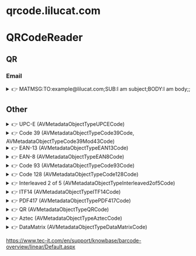 # qrcode.lilucat.com

# QRCodeReader

## QR

### Email

<details>
<summary>👉 MATMSG:TO:example@lilucat.com;SUB:I am subject;BODY:I am body;;</summary>
<br>
<img width="300" alt="Screenshot 2021-11-06 at 13 11 39" src="https://user-images.githubusercontent.com/69604865/140609124-ddfd90f6-0cad-48d9-993e-e53bdc44a31f.png">
</details>

## Other

<details>
<summary>👉 UPC-E (AVMetadataObjectTypeUPCECode)</summary>
<br>
<img width="300" alt="Screenshot 2021-11-03 at 19 29 24" src="https://user-images.githubusercontent.com/69604865/140170929-e67708cd-0b63-406c-8bbb-ff03e3dfa55a.png">
</details>

<details>
<summary>👉 Code 39 (AVMetadataObjectTypeCode39Code, AVMetadataObjectTypeCode39Mod43Code)</summary>
<br>
<img width="300" alt="Screenshot 2021-11-02 at 19 20 22" src="https://user-images.githubusercontent.com/69604865/139922804-69446c12-8e45-4bc2-be8c-a6785e4f6ead.png">
</details>

<details>
<summary>👉 EAN-13 (AVMetadataObjectTypeEAN13Code)</summary>
<br>
<img width="300" alt="Screenshot 2021-11-02 at 19 36 24" src="https://user-images.githubusercontent.com/69604865/139924787-7f0cba4e-0f32-458b-a198-25806927214f.png">
</details>

<details>
<summary>👉 EAN-8 (AVMetadataObjectTypeEAN8Code)</summary>
<br>
<img width="300" alt="Screenshot 2021-11-02 at 19 38 33" src="https://user-images.githubusercontent.com/69604865/139925082-eba12c1a-26a2-4cab-950f-efbeeab1c208.png">
</details>

<details>
<summary>👉 Code 93 (AVMetadataObjectTypeCode93Code)</summary>
<br>
<img width="300" alt="Screenshot 2021-11-02 at 19 41 53" src="https://user-images.githubusercontent.com/69604865/139925511-3eedbd3c-dc0a-4761-8618-7a820e00b788.png">
</details>

<details>
<summary>👉 Code 128 (AVMetadataObjectTypeCode128Code)</summary>
<br>
<img width="300" alt="Screenshot 2021-11-02 at 19 43 23" src="https://user-images.githubusercontent.com/69604865/139925722-ded1fc14-3664-4a2a-a8f0-da3fd14ac2eb.png">
</details>

<details>
<summary>👉 Interleaved 2 of 5 (AVMetadataObjectTypeInterleaved2of5Code)</summary>
<br>
<img width="300" alt="Screenshot 2021-11-02 at 19 51 54" src="https://user-images.githubusercontent.com/69604865/139927066-1e3a042f-7f46-4bc0-9a3f-fcc85db58fb1.png">
</details>

<details>
<summary>👉 ITF14 (AVMetadataObjectTypeITF14Code)</summary>
<br>
<img width="300" alt="Screenshot 2021-11-02 at 19 54 16" src="https://user-images.githubusercontent.com/69604865/139927517-cb7d50ef-10a6-4380-a361-4e34328ab857.png">
</details>

<details>
<summary>👉 PDF417 (AVMetadataObjectTypePDF417Code)</summary>
<br>
<img width="300" alt="Screenshot 2021-11-02 at 19 45 49" src="https://user-images.githubusercontent.com/69604865/139926004-a8ea8e93-5874-4548-a21e-9a0636a913ed.png">
</details>

<details>
<summary>👉 QR (AVMetadataObjectTypeQRCode)</summary>
<br>
<img width="300" alt="Screenshot 2021-11-02 at 19 47 34" src="https://user-images.githubusercontent.com/69604865/139926508-879084a8-9d94-4e19-9d97-211a1b6b3240.png">
</details>

<details>
<summary>👉 Aztec (AVMetadataObjectTypeAztecCode)</summary>
<br>
<img width="300" alt="Screenshot 2021-11-02 at 19 49 48" src="https://user-images.githubusercontent.com/69604865/139926818-470e2efc-10a6-45cd-8840-72fe8c8a4cda.png">
</details>

<details>
<summary>👉 DataMatrix (AVMetadataObjectTypeDataMatrixCode)</summary>
<br>
<img width="300" alt="Screenshot 2021-11-02 at 19 56 27" src="https://user-images.githubusercontent.com/69604865/139927739-8791cba6-f68c-4757-b8e8-95437e292a13.png">
</details>

https://www.tec-it.com/en/support/knowbase/barcode-overview/linear/Default.aspx
